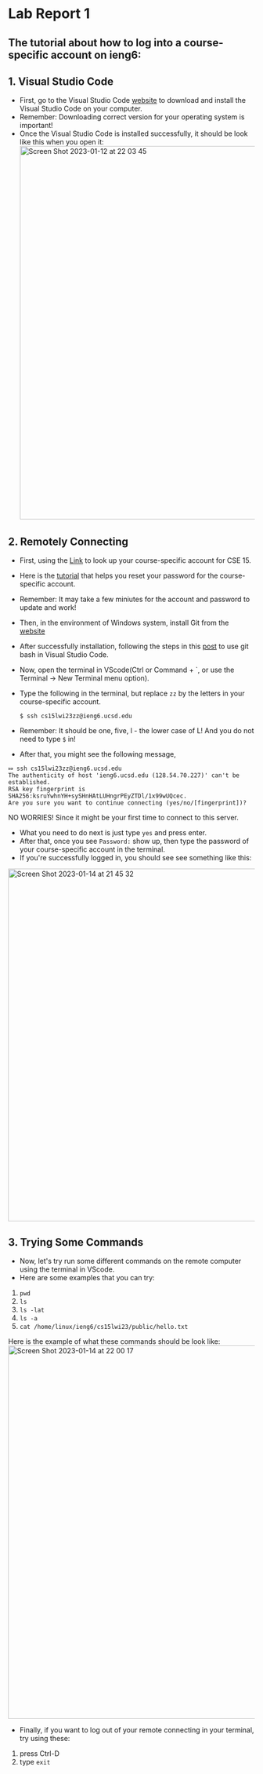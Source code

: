 # Lab Report 1

## The tutorial about how to log into a course-specific account on ieng6:

## 1. Visual Studio Code

- First, go to the Visual Studio Code [website](https://code.visualstudio.com/) to download and install the Visual Studio Code on your computer. 
- Remember: Downloading correct version for your operating system is important!
- Once the Visual Studio Code is installed successfully, it should be look like this when you open it:<img width="761" alt="Screen Shot 2023-01-12 at 22 03 45" src="https://user-images.githubusercontent.com/122571811/212253011-84616609-3be1-4deb-8af1-bbdfe89387fe.png">

## 2. Remotely Connecting

- First, using the [Link](https://sdacs.ucsd.edu/~icc/index.php) to look up your course-specific account for CSE 15.
- Here is the [tutorial](https://docs.google.com/document/d/1hs7CyQeh-MdUfM9uv99i8tqfneos6Y8bDU0uhn1wqho/edit) that helps you reset your password for the course-specific account.
- Remember: It may take a few miniutes for the account and password to update and work!
- Then, in the environment of Windows system, install Git from the [website](https://gitforwindows.org/)
- After successfully installation, following the steps in this [post](https://gitforwindows.org/) to use git bash in Visual Studio Code.
- Now, open the terminal in VScode(Ctrl or Command + `, or use the Terminal → New Terminal menu option). 
- Type the following in the terminal, but replace ```zz``` by the letters in your course-specific account.
 
  ```$ ssh cs15lwi23zz@ieng6.ucsd.edu``` 
  
- Remember: It should be one, five, l - the lower case of L! And you do not need to type ```$``` in!
- After that, you might see the following message, 

```
⤇ ssh cs15lwi23zz@ieng6.ucsd.edu 
The authenticity of host 'ieng6.ucsd.edu (128.54.70.227)' can't be established.
RSA key fingerprint is SHA256:ksruYwhnYH+sySHnHAtLUHngrPEyZTDl/1x99wUQcec.
Are you sure you want to continue connecting (yes/no/[fingerprint])?
```
NO WORRIES! Since it might be your first time to connect to this server. 
- What you need to do next is just type ```yes``` and press enter.
- After that, once you see ```Password:``` show up, then type the password of your course-specific account in the terminal. 
- If you're successfully logged in, you should see see something like this: 
<img width="719" alt="Screen Shot 2023-01-14 at 21 45 32" src="https://user-images.githubusercontent.com/122571811/212524906-3a2f071f-10bf-4001-aa97-02b4c453b29c.png">

## 3. Trying Some Commands

- Now, let's try run some different commands on the remote computer using the terminal in VScode.
- Here are some examples that you can try: 

1. ```pwd```
2. ```ls```
3. ```ls -lat```
4. ```ls -a```
5. ```cat /home/linux/ieng6/cs15lwi23/public/hello.txt``` 

Here is the example of what these commands should be look like:<img width="761" alt="Screen Shot 2023-01-14 at 22 00 17" src="https://user-images.githubusercontent.com/122571811/212525555-0151ffd8-9ca2-4fc5-b556-844186f6b877.png">
- Finally, if you want to log out of your remote connecting in your terminal, try using these:
1. press Ctrl-D
2. type ```exit```
